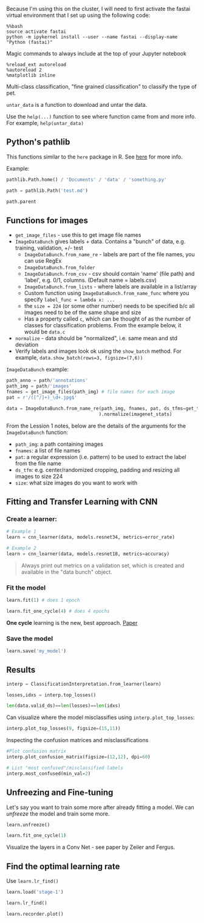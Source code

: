 Because I'm using this on the cluster, I will need to first activate the fastai virtual environment that I set up using the following code:

```
%%bash
source activate fastai
python -m ipykernel install --user --name fastai --display-name "Python (fastai)"
```

Magic commands to always include at the top of your Jupyter notebook

```
%reload_ext autoreload
%autoreload 2
%matplotlib inline
```

Multi-class classification, "fine grained classification" to classify the type of pet.

`untar_data` is a function to download and untar the data.

Use the `help(...)` function to see where function came from and more info. For example, `help(untar_data)`

## Python's pathlib

This functions similar to the `here` package in R. See [here](https://realpython.com/python-pathlib/) for more info.

Example:

```python
pathlib.Path.home() / 'Documents' / 'data' / 'something.py'

path = pathlib.Path('test.md')

path.parent
```

## Functions for images

- `get_image_files` - use this to get image file names
- `ImageDataBunch` gives labels + data. Contains a "bunch" of data, e.g. training, validation, +/- test
  - `ImageDataBunch.from_name_re` - labels are part of the file names, you can use RegEx
  - `ImageDataBunch.from_folder`
  - `ImageDataBunch.from_csv` - csv should contain 'name' (file path) and 'label', e.g. 0/1, columns. (Default name = labels.csv)
  - `ImageDataBunch.from_lists` - where labels are available in a list/array
  - Custom function using `ImageDataBunch.from_name_func` where you specify `label_func = lambda x: ...`
  - the `size = 224` (or some other number) needs to be specified b/c all images need to be of the same shape and size
  - Has a property called `c`, which can be thought of as the number of classes for classification problems. From the example below, it would be `data.c`
- `normalize` - data should be "normalized", i.e. same mean and std deviation
- Verify labels and images look ok using the `show_batch` method. For example, `data.show_batch(rows=3, figsize=(7,6))`


`ImageDataBunch` example:

```python
path_anno = path/'annotations'
path_img = path/'images'
fnames = get_image_files(path_img) # file names for each image
pat = r'/([^/]+)_\d+.jpg$'

data = ImageDataBunch.from_name_re(path_img, fnames, pat, ds_tfms=get_transforms(), size=224, bs=bs
                                  ).normalize(imagenet_stats)
```

From the Lession 1 notes, below are the details of the arguments for the `ImageDataBunch` function:

- `path_img`: a path containing images
- `fnames`: a list of file names
- `pat`: a regular expression (i.e. pattern) to be used to extract the label from the file name
- `ds_tfm`: e.g. center/randomized cropping, padding and resizing all images to size 224
- `size`: what size images do you want to work with


## Fitting and Transfer Learning with CNN

### Create a learner:

```python
# Example 1
learn = cnn_learner(data, models.resnet34, metrics=error_rate)

# Example 2
learn = cnn_learner(data, models.resnet18, metrics=accuracy)
```
> Always print out metrics on a validation set, which is created and available in the "data bunch" object.

### Fit the model

```python
learn.fit(1) # does 1 epoch

learn.fit_one_cycle(4) # does 4 epochs
```

**One cycle** learning is the new, best approach. [Paper](https://arxiv.org/abs/1803.09820)

### Save the model

```python
learn.save('my_model')
```

## Results

```python
interp = ClassificationInterpretation.from_learner(learn)

losses,idxs = interp.top_losses()

len(data.valid_ds)==len(losses)==len(idxs)
```

Can visualize where the model misclassifies using `interp.plot_top_losses`:

```python
interp.plot_top_losses(9, figsize=(15,11))
```

Inspecting the confusion matrices and misclassifications

```python
#Plot confusion matrix
interp.plot_confusion_matrix(figsize=(12,12), dpi=60)

# List "most confused"/misclassified labels
interp.most_confused(min_val=2)
```

## Unfreezing and Fine-tuning

Let's say you want to train some more after already fitting a model. We can _unfreeze_ the model and train some more.

```python
learn.unfreeze()

learn.fit_one_cycle(1)
```


Visualize the layers in a Conv Net - see paper by Zeiler and Fergus.

## Find the optimal learning rate

Use `learn.lr_find()`

```python
learn.load('stage-1')

learn.lr_find()

learn.recorder.plot()
```